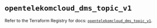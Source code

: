 # `opentelekomcloud_dms_topic_v1`

Refer to the Terraform Registry for docs: [`opentelekomcloud_dms_topic_v1`](https://registry.terraform.io/providers/opentelekomcloud/opentelekomcloud/1.36.27/docs/resources/dms_topic_v1).
